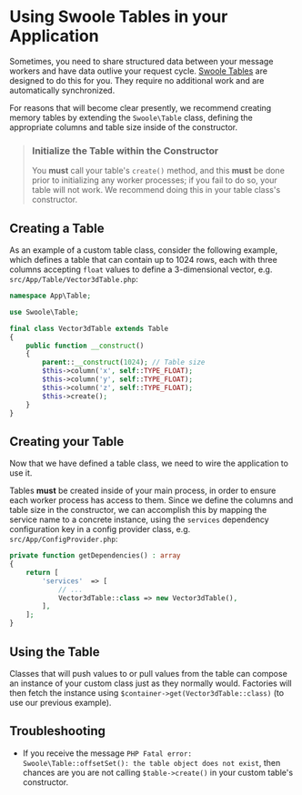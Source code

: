 # Using Swoole Tables in your Application

Sometimes, you need to share structured data between your message workers and
have data outlive your request cycle. [Swoole Tables](https://www.swoole.co.uk/docs/modules/swoole-table)
are designed to do this for you. They require no additional work and are
automatically synchronized.

For reasons that will become clear presently, we recommend creating memory
tables by extending the `Swoole\Table` class, defining the appropriate columns
and table size inside of the constructor.

> ### Initialize the Table within the Constructor
>
> You **must** call your table's `create()` method, and this **must** be done
> prior to initializing any worker processes; if you fail to do so, your table
> will not work. We recommend doing this in your table class's constructor.


## Creating a Table

As an example of a custom table class, consider the following example, which
defines a table that can contain up to 1024 rows, each with three columns
accepting `float` values to define a 3-dimensional vector, e.g.
`src/App/Table/Vector3dTable.php`:

```php
namespace App\Table;

use Swoole\Table;

final class Vector3dTable extends Table
{
    public function __construct()
    {
        parent::__construct(1024); // Table size
        $this->column('x', self::TYPE_FLOAT);
        $this->column('y', self::TYPE_FLOAT);
        $this->column('z', self::TYPE_FLOAT);
        $this->create();
    }
}
```

## Creating your Table

Now that we have defined a table class, we need to wire the application to use
it.

Tables **must** be created inside of your main process, in order to ensure each
worker process has access to them. Since we define the columns and table size in
the constructor, we can accomplish this by mapping the service name to a
concrete instance, using the `services` dependency configuration key in a 
config provider class, e.g. `src/App/ConfigProvider.php`:

```php
private function getDependencies() : array
{
    return [
        'services'  => [
            // ...
            Vector3dTable::class => new Vector3dTable(),
        ],
    ];
}
```

## Using the Table

Classes that will push values to or pull values from the table can compose an
instance of your custom class just as they normally would. Factories will then
fetch the instance using `$container->get(Vector3dTable::class)` (to use our
previous example).

## Troubleshooting

- If you receive the message `PHP Fatal error:  Swoole\Table::offsetSet(): the
  table object does not exist`, then chances are you are not calling
  `$table->create()` in your custom table's constructor.

